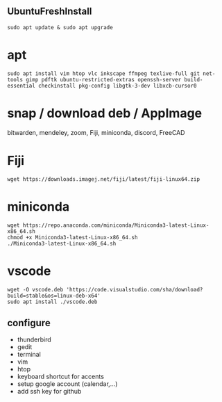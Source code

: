## UbuntuFreshInstall
```
sudo apt update & sudo apt upgrade
```
# apt

```
sudo apt install vim htop vlc inkscape ffmpeg texlive-full git net-tools gimp pdftk ubuntu-restricted-extras openssh-server build-essential checkinstall pkg-config libgtk-3-dev libxcb-cursor0
```

# snap / download deb / AppImage
bitwarden, mendeley, zoom, Fiji, miniconda, discord, FreeCAD

# Fiji
```
wget https://downloads.imagej.net/fiji/latest/fiji-linux64.zip
```

# miniconda
```
wget https://repo.anaconda.com/miniconda/Miniconda3-latest-Linux-x86_64.sh
chmod +x Miniconda3-latest-Linux-x86_64.sh
./Miniconda3-latest-Linux-x86_64.sh
```

# vscode
```
wget -O vscode.deb 'https://code.visualstudio.com/sha/download?build=stable&os=linux-deb-x64'
sudo apt install ./vscode.deb
```

## configure
- thunderbird
- gedit 
- terminal
- vim
- htop
- keyboard shortcut for accents
- setup google account (calendar,...)
- add ssh key for github
